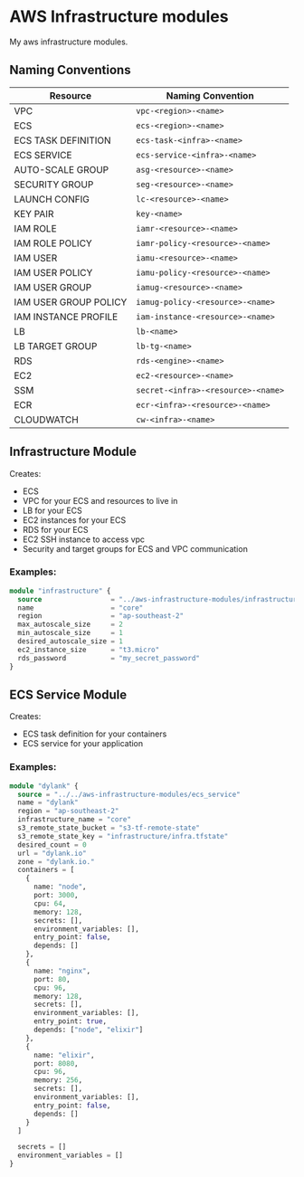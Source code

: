# AWS Infrastructure modules
My aws infrastructure modules.

## Naming Conventions
| Resource              | Naming Convention                   |
| --------------------- | ----------------------------------- |
| VPC                   | `vpc-<region>-<name>`               |
| ECS                   | `ecs-<region>-<name>`               |
| ECS TASK DEFINITION   | `ecs-task-<infra>-<name>`           |
| ECS SERVICE           | `ecs-service-<infra>-<name>`        |
| AUTO-SCALE GROUP      | `asg-<resource>-<name>`             |   
| SECURITY GROUP        | `seg-<resource>-<name>`             | 
| LAUNCH CONFIG         | `lc-<resource>-<name>`              |
| KEY PAIR              | `key-<name>`                        |
| IAM ROLE              | `iamr-<resource>-<name>`            |
| IAM ROLE POLICY       | `iamr-policy-<resource>-<name>`     |
| IAM USER              | `iamu-<resource>-<name>`            |
| IAM USER POLICY       | `iamu-policy-<resource>-<name>`     |
| IAM USER GROUP        | `iamug-<resource>-<name>`           |
| IAM USER GROUP POLICY | `iamug-policy-<resource>-<name>`    |
| IAM INSTANCE PROFILE  | `iam-instance-<resource>-<name>`    |
| LB                    | `lb-<name>`                         |
| LB TARGET GROUP       | `lb-tg-<name>`                      |
| RDS                   | `rds-<engine>-<name>`               |
| EC2                   | `ec2-<resource>-<name>`             |
| SSM                   | `secret-<infra>-<resource>-<name>`  |
| ECR                   | `ecr-<infra>-<resource>-<name>`     |
| CLOUDWATCH            | `cw-<infra>-<name>`                 |

## Infrastructure Module

Creates:
- ECS 
- VPC for your ECS and resources to live in
- LB for your ECS
- EC2 instances for your ECS
- RDS for your ECS
- EC2 SSH instance to access vpc
- Security and target groups for ECS and VPC communication

### Examples:
```terraform
module "infrastructure" {
  source                 = "../aws-infrastructure-modules/infrastructure"
  name                   = "core"
  region                 = "ap-southeast-2"
  max_autoscale_size     = 2
  min_autoscale_size     = 1
  desired_autoscale_size = 1
  ec2_instance_size      = "t3.micro"
  rds_password           = "my_secret_password"
}
```

## ECS Service Module

Creates:
- ECS task definition for your containers
- ECS service for your application

### Examples:
```terraform
module "dylank" {
  source = "../../aws-infrastructure-modules/ecs_service"
  name = "dylank"
  region = "ap-southeast-2"
  infrastructure_name = "core"
  s3_remote_state_bucket = "s3-tf-remote-state"
  s3_remote_state_key = "infrastructure/infra.tfstate"
  desired_count = 0
  url = "dylank.io"
  zone = "dylank.io."
  containers = [
    {
      name: "node",
      port: 3000,
      cpu: 64,
      memory: 128,
      secrets: [],
      environment_variables: [],
      entry_point: false,
      depends: []
    },
    {
      name: "nginx",
      port: 80,
      cpu: 96,
      memory: 128,
      secrets: [],
      environment_variables: [],
      entry_point: true,
      depends: ["node", "elixir"]
    },    
    {
      name: "elixir",
      port: 8080,
      cpu: 96,
      memory: 256,
      secrets: [],
      environment_variables: [],
      entry_point: false,
      depends: []
    }
  ]

  secrets = []
  environment_variables = []
}
```
